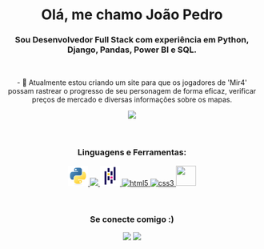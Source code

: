 <h1 align="center">Olá, me chamo João Pedro</h1>
<h3 align="center">Sou Desenvolvedor Full Stack com experiência em Python, Django, Pandas, Power BI e SQL.</h3><br />

<p align="center">- 🤔 Atualmente estou criando um site para que os jogadores de 'Mir4' possam rastrear o progresso de seu personagem de forma eficaz, verificar preços de mercado e diversas informações sobre os mapas.</p>

<p align="center"><img src="https://user-images.githubusercontent.com/36015340/226486350-8adabedb-dc8d-4983-aa24-641d2eedf44d.png"></p>

<br />



<h3 align="center">Linguagens e Ferramentas:</h3>
<p align="center"> <a href="https://www.python.org" target="_blank" rel="noreferrer"> <img src="https://raw.githubusercontent.com/devicons/devicon/master/icons/python/python-original.svg" alt="python" width="40" height="40"/> </a> <a href="https://www.djangoproject.com/"> <img src="https://icongr.am/devicon/django-original.svg?size=40&color=currentColor"/> </a> <a href="https://pandas.pydata.org/" target="_blank" rel="noreferrer"> <img src="https://raw.githubusercontent.com/devicons/devicon/2ae2a900d2f041da66e950e4d48052658d850630/icons/pandas/pandas-original.svg" alt="pandas" width="40" height="40"/> <a href="https://www.w3schools.com/html/html_intro.asp"> <img src="https://icongr.am/devicon/html5-original.svg?size=128&color=currentColor" alt="html5" width="40" height="40"/> </a> </a> <a href="https://www.w3schools.com/css/" target="_blank" rel="noreferrer"> <img src="https://icongr.am/devicon/css3-original.svg?size=128&color=currentColor" alt="css3" width="40" height="40"/> </a> <a href="https://www.postgresql.org/"> <img src="https://cdn.jsdelivr.net/gh/devicons/devicon/icons/postgresql/postgresql-original-wordmark.svg" width="40" height="40"/> </a> </p>
<br />

 <h3 align="center">Se conecte comigo :)</h3>

<p align="center">
<a href = "mailto:oonoreti@gmail.com"><img src="https://img.shields.io/badge/Gmail-D14836?style=for-the-badge&logo=gmail&logoColor=white" target="_blank"></a>
<a href="https://www.linkedin.com/in/jpc-dev" target="_blank"><img src="https://img.shields.io/badge/-LinkedIn-%230077B5?style=for-the-badge&logo=linkedin&logoColor=white" target="_blank"></a>   
</p>
<br />
